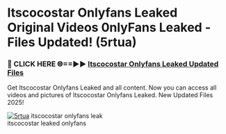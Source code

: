 # Itscocostar Onlyfans Leaked Original Videos 0nlyFans Leaked - Files Updated! (5rtua)

<h3>🔴 CLICK HERE 🌐==►► <a href="https://tinyurl.com/x26r9saj" rel="nofollow">Itscocostar Onlyfans Leaked Updated Files</a></h3>

Get Itscocostar Onlyfans Leaked and all content. Now you can access all videos and pictures of Itscocostar Onlyfans Leaked. New Updated Files 2025!

[![5rtua](https://i.imgur.com/LkgZPqh.gif)](https://tinyurl.com/x26r9saj)
itscocostar onlyfans leak<br>
itscocostar leaked onlyfans